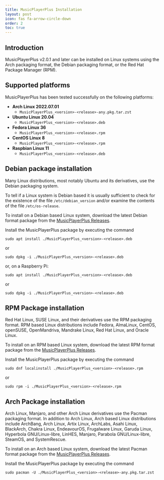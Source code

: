 ```yaml
---
title: MusicPlayerPlus Installation
layout: post
icon: fas fa-arrow-circle-down
order: 2
toc: true
---
```


## Introduction

MusicPlayerPlus v2.0.1 and later can be installed on Linux systems using
the Arch packaging format, the Debian packaging format, or the Red Hat
Package Manager (RPM).

## Supported platforms

MusicPlayerPlus has been tested successfully on the following platforms:

- **Arch Linux 2022.07.01**
  - `MusicPlayerPlus_<version>-<release>-any.pkg.tar.zst`
- **Ubuntu Linux 20.04**
  - `MusicPlayerPlus_<version>-<release>.deb`
- **Fedora Linux 36**
  - `MusicPlayerPlus_<version>-<release>.rpm`
- **CentOS Linux 8**
  - `MusicPlayerPlus_<version>-<release>.rpm`
- **Raspbian Linux 11**
  - `MusicPlayerPlus_<version>-<release>.deb`

## Debian package installation

Many Linux distributions, most notably Ubuntu and its derivatives, use the
Debian packaging system.

To tell if a Linux system is Debian based it is usually sufficient to
check for the existence of the file `/etc/debian_version` and/or examine the
contents of the file `/etc/os-release`.

To install on a Debian based Linux system, download the latest Debian format
package from the
[MusicPlayerPlus Releases](https://github.com/doctorfree/MusicPlayerPlus/releases).

Install the MusicPlayerPlus package by executing the command

```console
sudo apt install ./MusicPlayerPlus_<version>-<release>.deb
```

or

```console
sudo dpkg -i ./MusicPlayerPlus_<version>-<release>.deb
```

or, on a Raspberry Pi:

```console
sudo apt install ./MusicPlayerPlus_<version>-<release>.deb
```

or

```console
sudo dpkg -i ./MusicPlayerPlus_<version>-<release>.deb
```

## RPM Package installation

Red Hat Linux, SUSE Linux, and their derivatives use the RPM packaging
format. RPM based Linux distributions include Fedora, AlmaLinux, CentOS,
openSUSE, OpenMandriva, Mandrake Linux, Red Hat Linux, and Oracle Linux.

To install on an RPM based Linux system, download the latest RPM format
package from the
[MusicPlayerPlus Releases](https://github.com/doctorfree/MusicPlayerPlus/releases).

Install the MusicPlayerPlus package by executing the command

```console
sudo dnf localinstall ./MusicPlayerPlus_<version>-<release>.rpm
```

or

```console
sudo rpm -i ./MusicPlayerPlus_<version>-<release>.rpm
```

## Arch Package installation

Arch Linux, Manjaro, and other Arch Linux derivatives use the Pacman packaging
format. In addition to Arch Linux, Arch based Linux distributions include
ArchBang, Arch Linux, Artix Linux, ArchLabs, Asahi Linux, BlackArch,
Chakra Linux, EndeavourOS, Frugalware Linux, Garuda Linux,
Hyperbola GNU/Linux-libre, LinHES, Manjaro, Parabola GNU/Linux-libre,
SteamOS, and SystemRescue.

To install on an Arch based Linux system, download the latest Pacman format
package from the
[MusicPlayerPlus Releases](https://github.com/doctorfree/MusicPlayerPlus/releases).

Install the MusicPlayerPlus package by executing the command

```console
sudo pacman -U ./MusicPlayerPlus_<version>-<release>-any.pkg.tar.zst
```
